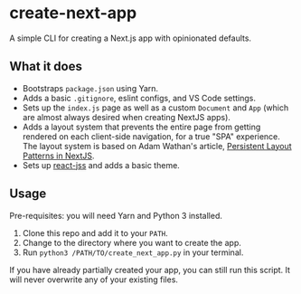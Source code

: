 # create-next-app

A simple CLI for creating a Next.js app with opinionated defaults.

## What it does

* Bootstraps `package.json` using Yarn.
* Adds a basic `.gitignore`, eslint configs, and VS Code settings.
* Sets up the `index.js` page as well as a custom `Document` and `App`
  (which are almost always desired when creating NextJS apps).
* Adds a layout system that prevents the entire page from getting
  rendered on each client-side navigation, for a true "SPA" experience.
  The layout system is based on Adam Wathan's article, 
  [Persistent Layout Patterns in NextJS](https://adamwathan.me/2019/1/17/persistent-layout-patterns-in-nextjs/).
* Sets up [react-jss](https://cssinjs.org) and adds a basic theme.

## Usage

Pre-requisites: you will need Yarn and Python 3 installed.

1. Clone this repo and add it to your `PATH`.
2. Change to the directory where you want to create the app.
3. Run `python3 /PATH/TO/create_next_app.py` in your terminal.

If you have already partially created your app, you can still run
this script. It will never overwrite any of your existing files.
